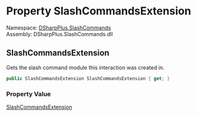 # Property SlashCommandsExtension

Namespace: [DSharpPlus.SlashCommands](DSharpPlus.SlashCommands.md)  
Assembly: DSharpPlus.SlashCommands.dll

## <a id="DSharpPlus_SlashCommands_AutocompleteContext_SlashCommandsExtension"></a>SlashCommandsExtension

Gets the slash command module this interaction was created in.

```csharp
public SlashCommandsExtension SlashCommandsExtension { get; }
```

### Property Value

[SlashCommandsExtension](DSharpPlus.SlashCommands.SlashCommandsExtension.md)

